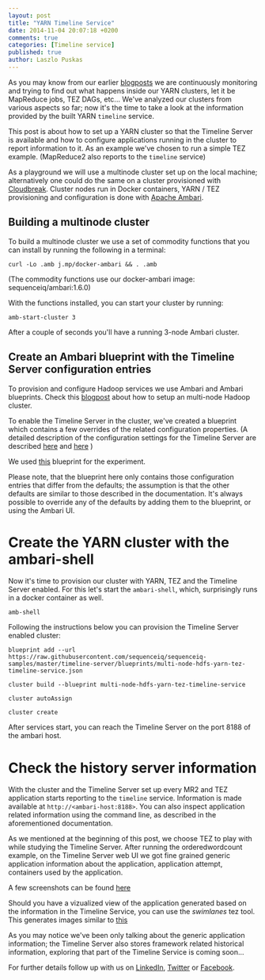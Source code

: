 ```yaml
---
layout: post
title: "YARN Timeline Service"
date: 2014-11-04 20:07:18 +0200
comments: true
categories: [Timeline service]
published: true
author: Laszlo Puskas
---
```



As you may know from our earlier [blogposts](http://blog.sequenceiq.com/blog/2014/10/07/hadoop-monitoring/) we are continuously monitoring and trying to find out what happens inside our YARN clusters, let it be MapReduce jobs, TEZ DAGs, etc... We've analyzed our clusters from various aspects so far; now it's the time to take a look at the information provided by the built YARN `timeline` service.

This post is about how to set up a YARN cluster so that the Timeline Server is available and how to configure applications running in the cluster to report information to it. As an example we've chosen to run a simple TEZ example. (MapReduce2 also reports to the `timeline` service)

As a playground we will use a multinode cluster set up on the local machine; alternatively one could do the same on a cluster provisioned with [Cloudbreak](http://sequenceiq.com/cloudbreak). Cluster nodes run in Docker containers, YARN / TEZ provisioning and configuration is done with [Apache Ambari](http://ambari.apache.org/).

## Building a multinode cluster

To build a multinode cluster we use a set of commodity functions that you can install by running the following in a terminal:

```
curl -Lo .amb j.mp/docker-ambari && . .amb
```

(The commodity functions use our docker-ambari image: sequenceiq/ambari:1.6.0)

<!-- more -->

With the functions installed, you can start your cluster by running:

```
amb-start-cluster 3
```

After a couple of seconds you'll have a running 3-node Ambari cluster.

## Create an Ambari blueprint with the Timeline Server configuration entries

To provision and configure Hadoop services we use Ambari and Ambari blueprints. Check this [blogpost](http://blog.sequenceiq.com/blog/2014/06/19/multinode-hadoop-cluster-on-docker/) about how to setup an multi-node Hadoop cluster.

To enable the Timeline Server in the cluster, we've created a blueprint which contains a few overrides of the related configuration properties. (A detailed description of the configuration settings for the Timeline Server are described [here](http://hadoop.apache.org/docs/current/hadoop-yarn/hadoop-yarn-site/TimelineServer.html) and [here](http://docs.hortonworks.com/HDPDocuments/HDP2/HDP-2.1.5/bk_system-admin-guide/content/ch_application-timeline-server.html) )

We used [this](https://raw.githubusercontent.com/sequenceiq/sequenceiq-samples/master/timeline-server/blueprints/multi-node-hdfs-yarn-tez-timeline-service.json) blueprint for the experiment.

Please note, that the blueprint here only contains those configuration entries that differ from the defaults; the assumption is that the other defaults are similar to those described in the documentation. It's always possible to override any of the defaults by adding them to the blueprint, or using the Ambari UI.

# Create the YARN cluster with the ambari-shell

Now it's time to provision our cluster with YARN, TEZ and the Timeline Server enabled. For this let's start the `ambari-shell`, which, surprisingly runs in a docker container as well.

```
amb-shell
```

Following the instructions below you can provision the Timeline Server enabled cluster:

```
blueprint add --url https://raw.githubusercontent.com/sequenceiq/sequenceiq-samples/master/timeline-server/blueprints/multi-node-hdfs-yarn-tez-timeline-service.json

cluster build --blueprint multi-node-hdfs-yarn-tez-timeline-service

cluster autoAssign

cluster create
```

After services start, you can reach the Timeline Server on the port 8188 of the ambari host.

# Check the history server information

With the cluster and the Timeline Server set up every MR2 and TEZ application starts reporting to the `timeline` service. Information is made available at `http://<ambari-host:8188>`. You can also inspect application related information using the command line, as described in the aforementioned documentation.

As we mentioned at the beginning of this post, we choose TEZ to play with while studying the Timeline Server. After running the orderedwordcount example, on the Timeline Server web UI we got fine grained generic application information about the application, application attempt, containers used by the application.

A few screenshots can be found [here](https://github.com/sequenceiq/sequenceiq-samples/tree/master/timeline-server/ts-screenshots)

Should you have a vizualized view of the application generated based on the information in the Timeline Service, you can use the
_swimlanes_ tez tool. This generates images similar to [this](https://github.com/sequenceiq/sequenceiq-samples/blob/master/timeline-server/ts-screenshots/topk_datagen_application_1415093602516_0002.svg)

As you may notice we've been only talking about the generic application information; the Timeline Server also stores framework related historical information, exploring that part of the Timeline Service is coming soon...  

For further details follow up with us on [LinkedIn](https://www.linkedin.com/company/sequenceiq/), [Twitter](https://twitter.com/sequenceiq) or [Facebook](https://www.facebook.com/sequenceiq).
